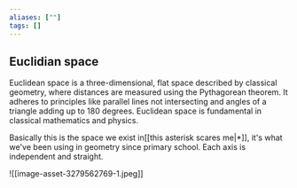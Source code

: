 ```yaml
---
aliases: [""]
tags: []
---
```


## Euclidian space
Euclidean space is a three-dimensional, flat space described by classical geometry, where distances are measured using the Pythagorean theorem. It adheres to principles like parallel lines not intersecting and angles of a triangle adding up to 180 degrees. Euclidean space is fundamental in classical mathematics and physics.

Basically this is the space we exist in[[this asterisk scares me|*]], it's what we've been using in geometry since primary school. Each axis is independent and straight.

![[image-asset-3279562769-1.jpeg]]
